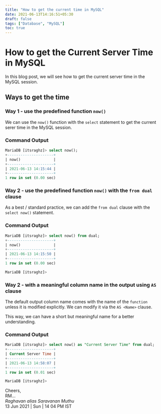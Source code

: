 ```yaml
---
title: "How to get the current time in MySQL"
date: 2021-06-13T14:16:51+05:30
draft: false
tags: ["Database", "MySQL"]
toc: true
---
```


# How to get the Current Server Time in MySQL

In this blog post, we will see how to get the current server time in the MySQL session.

<!--more-->

## Ways to get the time 

### Way 1 - use the predefined function `now()` 

We can use the `now()` function with the `select` statement to get the current serer time in the MySQL session.

### Command Output 

```sql
MariaDB [itsraghz]> select now();
+---------------------+
| now()               |
+---------------------+
| 2021-06-13 14:15:44 |
+---------------------+
1 row in set (0.00 sec)
```

### Way 2 - use the predefined function `now()` with the `from dual` clause

As a best / standard practice, we can add the `from dual` clause with the `select now()` statement. 

### Command Output 

```sql
MariaDB [itsraghz]> select now() from dual;
+---------------------+
| now()               |
+---------------------+
| 2021-06-13 14:15:50 |
+---------------------+
1 row in set (0.00 sec)

MariaDB [itsraghz]>
```

### Way 2 - with a meaningful column name in the output using `AS` clause

The default output column name comes with the name of the `function` unless it is modified explicitly. We can modify 
it via the `AS <Name>` clause. 

This way, we can have a short but meaningful name for a better understanding.

### Command Output

```sql
MariaDB [itsraghz]> select now() as "Current Server Time" from dual;
+---------------------+
| Current Server Time |
+---------------------+
| 2021-06-13 14:58:07 |
+---------------------+
1 row in set (0.01 sec)

MariaDB [itsraghz]>
```

Cheers,\
RM...\
_Raghavan alias Saravanan Muthu_\
13 Jun 2021 | Sun | 14 04 PM IST
